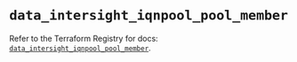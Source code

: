 # `data_intersight_iqnpool_pool_member`

Refer to the Terraform Registry for docs: [`data_intersight_iqnpool_pool_member`](https://registry.terraform.io/providers/ciscodevnet/intersight/1.0.71/docs/data-sources/iqnpool_pool_member).

